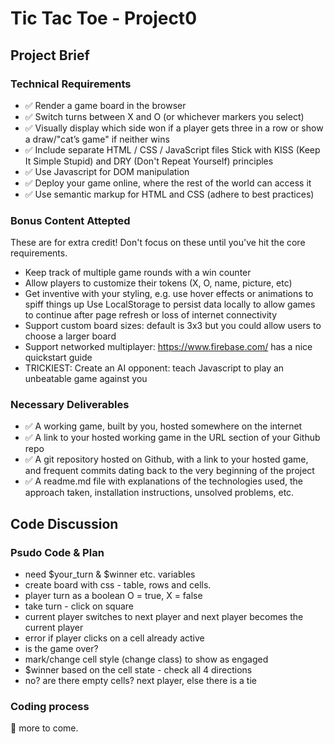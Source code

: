 # Tic Tac Toe - Project0

## Project Brief

### Technical Requirements

* :white_check_mark: Render a game board in the browser
* :white_check_mark: Switch turns between X and O (or whichever markers you select)
* :white_check_mark: Visually display which side won if a player gets three in a row or show a draw/"cat’s game" if neither wins
* :white_check_mark: Include separate HTML / CSS / JavaScript files
Stick with KISS (Keep It Simple Stupid) and DRY (Don't Repeat Yourself) principles
* :white_check_mark: Use Javascript for DOM manipulation
* :white_check_mark: Deploy your game online, where the rest of the world can access it
* :white_check_mark: Use semantic markup for HTML and CSS (adhere to best practices)

### Bonus Content Attepted
These are for extra credit! Don't focus on these until you've hit the core requirements.

* Keep track of multiple game rounds with a win counter
* Allow players to customize their tokens (X, O, name, picture, etc)
* Get inventive with your styling, e.g. use hover effects or animations to spiff things up
Use LocalStorage to persist data locally to allow games to continue after page refresh or loss of internet connectivity
* Support custom board sizes: default is 3x3 but you could allow users to choose a larger board
* Support networked multiplayer: https://www.firebase.com/ has a nice quickstart guide
* TRICKIEST: Create an AI opponent: teach Javascript to play an unbeatable game against you

### Necessary Deliverables
* :white_check_mark: A working game, built by you, hosted somewhere on the internet
* :white_check_mark: A link to your hosted working game in the URL section of your Github repo
* :white_check_mark: A git repository hosted on Github, with a link to your hosted game, and frequent commits dating back to the very beginning of the project
* :white_check_mark: A readme.md file with explanations of the technologies used, the approach taken, installation instructions, unsolved problems, etc.

## Code Discussion

### Psudo Code & Plan

* need $your_turn & $winner etc. variables 
* create board with css - table, rows and cells. 
* player turn as a boolean O = true, X = false 
* take turn - click on square 
* current player switches to next player and next player becomes the current player 
* error if player clicks on a cell already active 
* is the game over? 
* mark/change cell style (change class) to show as engaged 
* $winner based on the cell state - check all 4 directions 
* no? are there empty cells? next player, else there is a tie 

### Coding process

:speech_balloon: more to come.
